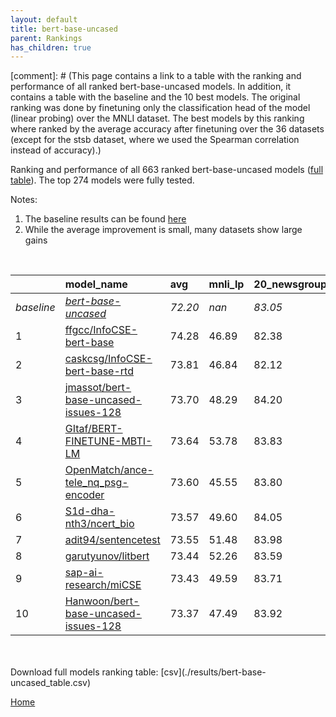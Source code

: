 ```yaml
---
layout: default
title: bert-base-uncased
parent: Rankings
has_children: true
---
```

[comment]: # (This page contains a link to a table with the ranking and performance of all ranked bert-base-uncased models. In addition, it contains a table with the baseline and the 10 best models. The original ranking was done by finetuning only the classification head of the model (linear probing) over the MNLI dataset.  The best models  by this ranking where ranked by the average accuracy after finetuning over the 36 datasets (except for the stsb dataset, where we used the Spearman correlation instead of accuracy).)

Ranking and performance of all 663 ranked bert-base-uncased models ([full table](./results/bert-base-uncased_table.csv)).  The top 274 models were fully tested.

Notes:
1. The baseline results can be found [here](bert-base-uncased_pretrain_scores_table)
1. While the average improvement is small, many datasets show large gains

<br>


|            | model_name                                                                                                                                                                                                                                                                                                                                                                                                                                                                                                                                                                                                                                                                                                          | avg     | mnli_lp   | 20_newsgroup   | ag_news   | amazon_reviews_multi   | anli    | boolq   | cb      | cola    | copa    | dbpedia   | esnli   | financial_phrasebank   | imdb    | isear   | mnli    | mrpc    | multirc   | poem_sentiment   | qnli    | qqp     | rotten_tomatoes   | rte     | sst2    | sst_5bins   | stsb    | trec_coarse   | trec_fine   | tweet_ev_emoji   | tweet_ev_emotion   | tweet_ev_hate   | tweet_ev_irony   | tweet_ev_offensive   | tweet_ev_sentiment   | wic     | wnli    | wsc     | yahoo_answers   |
|:-----------|:--------------------------------------------------------------------------------------------------------------------------------------------------------------------------------------------------------------------------------------------------------------------------------------------------------------------------------------------------------------------------------------------------------------------------------------------------------------------------------------------------------------------------------------------------------------------------------------------------------------------------------------------------------------------------------------------------------------------|:--------|:----------|:---------------|:----------|:-----------------------|:--------|:--------|:--------|:--------|:--------|:----------|:--------|:-----------------------|:--------|:--------|:--------|:--------|:----------|:-----------------|:--------|:--------|:------------------|:--------|:--------|:------------|:--------|:--------------|:------------|:-----------------|:-------------------|:----------------|:-----------------|:---------------------|:---------------------|:--------|:--------|:--------|:----------------|
| *baseline* | *[bert-base-uncased](bert-base-uncased_pretrain_scores_table)*                                                                                                                                                                                                                                                                                                                                                                                                                                                                                                                                                                                                                                                      | *72.20* | *nan*     | *83.05*        | *89.59*   | *65.92*                | *46.95* | *68.96* | *64.38* | *81.83* | *49.45* | *78.16*   | *89.70* | *68.53*                | *91.58* | *69.07* | *83.73* | *81.99* | *59.97*   | *66.68*          | *89.88* | *90.27* | *84.85*           | *59.98* | *91.97* | *52.80*     | *85.86* | *96.06*       | *68.33*     | *36.01*          | *79.91*            | *52.85*         | *67.76*          | *85.37*              | *69.48*              | *63.25* | *50.56* | *62.12* | *72.32*         |
| 1          | [ffgcc/InfoCSE-bert-base](model_gain_chart?avg=2.08&mnli_lp=nan&20_newsgroup=-0.67&ag_news=-0.26&amazon_reviews_multi=0.42&anli=1.27&boolq=2.36&cb=7.05&cola=2.16&copa=11.55&dbpedia=-1.00&esnli=0.59&financial_phrasebank=15.07&imdb=-0.70&isear=2.70&mnli=0.60&mrpc=2.08&multirc=-1.37&poem_sentiment=8.32&qnli=1.26&qqp=0.40&rotten_tomatoes=0.98&rte=1.75&sst2=0.57&sst_5bins=1.46&stsb=1.12&trec_coarse=1.14&trec_fine=8.87&tweet_ev_emoji=0.81&tweet_ev_emotion=1.23&tweet_ev_hate=1.25&tweet_ev_irony=-2.33&tweet_ev_offensive=-0.02&tweet_ev_sentiment=1.02&wic=3.68&wnli=0.14&wsc=1.35&yahoo_answers=-0.12&model_name=ffgcc%2FInfoCSE-bert-base&base_name=bert-base-uncased)                               | 74.28   | 46.89     | 82.38          | 89.33     | 66.34                  | 48.22   | 71.31   | 71.43   | 83.99   | 61.00   | 77.17     | 90.29   | 83.60                  | 90.87   | 71.77   | 84.33   | 84.07   | 58.60     | 75.00            | 91.14   | 90.68   | 85.83             | 61.73   | 92.55   | 54.25       | 86.98   | 97.20         | 77.20       | 36.82            | 81.14              | 54.11           | 65.43            | 85.35                | 70.50                | 66.93   | 50.70   | 63.46   | 72.20           |
| 2          | [caskcsg/InfoCSE-bert-base-rtd](model_gain_chart?avg=1.61&mnli_lp=nan&20_newsgroup=-0.93&ag_news=0.11&amazon_reviews_multi=0.62&anli=0.64&boolq=2.24&cb=7.05&cola=1.78&copa=7.55&dbpedia=-0.43&esnli=0.93&financial_phrasebank=15.77&imdb=-0.70&isear=2.44&mnli=1.03&mrpc=2.33&multirc=-3.02&poem_sentiment=9.28&qnli=1.23&qqp=0.17&rotten_tomatoes=0.98&rte=-0.05&sst2=0.69&sst_5bins=0.60&stsb=0.52&trec_coarse=1.14&trec_fine=10.87&tweet_ev_emoji=0.57&tweet_ev_emotion=1.79&tweet_ev_hate=-0.26&tweet_ev_irony=-2.58&tweet_ev_offensive=-0.95&tweet_ev_sentiment=1.42&wic=1.01&wnli=-6.90&wsc=0.38&yahoo_answers=0.68&model_name=caskcsg%2FInfoCSE-bert-base-rtd&base_name=bert-base-uncased)                  | 73.81   | 46.84     | 82.12          | 89.70     | 66.54                  | 47.59   | 71.19   | 71.43   | 83.60   | 57.00   | 77.73     | 90.64   | 84.30                  | 90.88   | 71.51   | 84.75   | 84.31   | 56.95     | 75.96            | 91.10   | 90.45   | 85.83             | 59.93   | 92.66   | 53.39       | 86.38   | 97.20         | 79.20       | 36.58            | 81.70              | 52.59           | 65.18            | 84.42                | 70.90                | 64.26   | 43.66   | 62.50   | 73.00           |
| 3          | [jmassot/bert-base-uncased-issues-128](model_gain_chart?avg=1.50&mnli_lp=nan&20_newsgroup=1.15&ag_news=0.14&amazon_reviews_multi=-0.06&anli=0.80&boolq=2.51&cb=7.05&cola=0.82&copa=9.55&dbpedia=0.44&esnli=0.64&financial_phrasebank=10.97&imdb=-0.14&isear=-0.04&mnli=-0.16&mrpc=1.35&multirc=1.23&poem_sentiment=0.63&qnli=0.53&qqp=-0.54&rotten_tomatoes=0.42&rte=4.64&sst2=0.00&sst_5bins=0.01&stsb=0.57&trec_coarse=0.54&trec_fine=8.67&tweet_ev_emoji=0.40&tweet_ev_emotion=0.45&tweet_ev_hate=0.18&tweet_ev_irony=-0.80&tweet_ev_offensive=-0.25&tweet_ev_sentiment=0.54&wic=-0.87&wnli=1.55&wsc=1.35&yahoo_answers=-0.32&model_name=jmassot%2Fbert-base-uncased-issues-128&base_name=bert-base-uncased)     | 73.70   | 48.29     | 84.20          | 89.73     | 65.86                  | 47.75   | 71.47   | 71.43   | 82.65   | 59.00   | 78.60     | 90.34   | 79.50                  | 91.43   | 69.04   | 83.56   | 83.33   | 61.20     | 67.31            | 90.41   | 89.74   | 85.27             | 64.62   | 91.97   | 52.81       | 86.44   | 96.60         | 77.00       | 36.41            | 80.37              | 53.03           | 66.96            | 85.12                | 70.02                | 62.38   | 52.11   | 63.46   | 72.00           |
| 4          | [GItaf/BERT-FINETUNE-MBTI-LM](model_gain_chart?avg=1.44&mnli_lp=nan&20_newsgroup=0.78&ag_news=-0.16&amazon_reviews_multi=0.00&anli=-0.48&boolq=0.65&cb=1.70&cola=-0.04&copa=4.55&dbpedia=0.64&esnli=0.24&financial_phrasebank=14.27&imdb=0.04&isear=0.75&mnli=0.01&mrpc=1.10&multirc=1.83&poem_sentiment=-0.34&qnli=0.53&qqp=0.28&rotten_tomatoes=0.98&rte=2.47&sst2=0.23&sst_5bins=0.14&stsb=-0.11&trec_coarse=0.14&trec_fine=9.27&tweet_ev_emoji=0.39&tweet_ev_emotion=-1.52&tweet_ev_hate=1.46&tweet_ev_irony=2.01&tweet_ev_offensive=0.68&tweet_ev_sentiment=0.17&wic=1.79&wnli=5.77&wsc=1.35&yahoo_answers=0.42&model_name=GItaf%2FBERT-FINETUNE-MBTI-LM&base_name=bert-base-uncased)                          | 73.64   | 53.78     | 83.83          | 89.43     | 65.92                  | 46.47   | 69.60   | 66.07   | 81.78   | 54.00   | 78.80     | 89.94   | 82.80                  | 91.62   | 69.82   | 83.74   | 83.09   | 61.80     | 66.35            | 90.41   | 90.56   | 85.83             | 62.45   | 92.20   | 52.94       | 85.75   | 96.20         | 77.60       | 36.40            | 78.40              | 54.31           | 69.77            | 86.05                | 69.65                | 65.05   | 56.34   | 63.46   | 72.73           |
| 5          | [OpenMatch/ance-tele_nq_psg-encoder](model_gain_chart?avg=1.40&mnli_lp=nan&20_newsgroup=0.75&ag_news=-0.66&amazon_reviews_multi=0.12&anli=1.33&boolq=3.15&cb=8.84&cola=1.49&copa=4.55&dbpedia=-0.43&esnli=0.14&financial_phrasebank=16.57&imdb=-0.07&isear=2.57&mnli=0.34&mrpc=1.10&multirc=-2.13&poem_sentiment=-0.34&qnli=1.90&qqp=-0.79&rotten_tomatoes=0.42&rte=2.47&sst2=-0.23&sst_5bins=0.60&stsb=0.83&trec_coarse=1.54&trec_fine=7.07&tweet_ev_emoji=0.04&tweet_ev_emotion=1.16&tweet_ev_hate=-3.43&tweet_ev_irony=0.48&tweet_ev_offensive=-0.95&tweet_ev_sentiment=0.77&wic=0.07&wnli=0.14&wsc=1.35&yahoo_answers=-0.45&model_name=OpenMatch%2Fance-tele_nq_psg-encoder&base_name=bert-base-uncased)        | 73.60   | 45.55     | 83.80          | 88.93     | 66.04                  | 48.28   | 72.11   | 73.21   | 83.32   | 54.00   | 77.73     | 89.84   | 85.10                  | 91.51   | 71.64   | 84.07   | 83.09   | 57.84     | 66.35            | 91.78   | 89.48   | 85.27             | 62.45   | 91.74   | 53.39       | 86.69   | 97.60         | 75.40       | 36.05            | 81.07              | 49.43           | 68.24            | 84.42                | 70.25                | 63.32   | 50.70   | 63.46   | 71.87           |
| 6          | [S1d-dha-nth3/ncert_bio](model_gain_chart?avg=1.37&mnli_lp=nan&20_newsgroup=1.01&ag_news=-0.29&amazon_reviews_multi=0.02&anli=1.77&boolq=0.19&cb=8.84&cola=0.05&copa=-6.45&dbpedia=-0.96&esnli=0.38&financial_phrasebank=12.77&imdb=0.11&isear=1.46&mnli=0.07&mrpc=1.84&multirc=-1.90&poem_sentiment=10.24&qnli=0.86&qqp=0.31&rotten_tomatoes=0.23&rte=4.28&sst2=-0.11&sst_5bins=-0.08&stsb=0.95&trec_coarse=0.54&trec_fine=7.07&tweet_ev_emoji=0.51&tweet_ev_emotion=0.81&tweet_ev_hate=2.50&tweet_ev_irony=-0.41&tweet_ev_offensive=-0.25&tweet_ev_sentiment=0.49&wic=-1.03&wnli=2.96&wsc=0.38&yahoo_answers=0.32&model_name=S1d-dha-nth3%2Fncert_bio&base_name=bert-base-uncased)                                | 73.57   | 49.60     | 84.05          | 89.30     | 65.94                  | 48.72   | 69.14   | 73.21   | 81.88   | 43.00   | 77.20     | 90.09   | 81.30                  | 91.69   | 70.53   | 83.80   | 83.82   | 58.07     | 76.92            | 90.74   | 90.58   | 85.08             | 64.26   | 91.86   | 52.71       | 86.81   | 96.60         | 75.40       | 36.52            | 80.72              | 55.35           | 67.35            | 85.12                | 69.97                | 62.23   | 53.52   | 62.50   | 72.63           |
| 7          | [adit94/sentencetest](model_gain_chart?avg=1.35&mnli_lp=nan&20_newsgroup=0.93&ag_news=0.17&amazon_reviews_multi=0.18&anli=0.20&boolq=1.72&cb=7.05&cola=-0.62&copa=6.55&dbpedia=-0.33&esnli=0.28&financial_phrasebank=11.17&imdb=-0.11&isear=1.14&mnli=-0.09&mrpc=3.31&multirc=2.20&poem_sentiment=14.09&qnli=-0.88&qqp=0.25&rotten_tomatoes=0.14&rte=-0.42&sst2=0.11&sst_5bins=0.73&stsb=0.45&trec_coarse=0.14&trec_fine=9.87&tweet_ev_emoji=0.33&tweet_ev_emotion=0.74&tweet_ev_hate=1.32&tweet_ev_irony=-2.07&tweet_ev_offensive=-0.83&tweet_ev_sentiment=0.20&wic=-1.97&wnli=-8.31&wsc=1.35&yahoo_answers=-0.35&model_name=adit94%2Fsentencetest&base_name=bert-base-uncased)                                    | 73.55   | 51.48     | 83.98          | 89.77     | 66.10                  | 47.16   | 70.67   | 71.43   | 81.21   | 56.00   | 77.83     | 89.98   | 79.70                  | 91.47   | 70.21   | 83.64   | 85.29   | 62.17     | 80.77            | 89.00   | 90.52   | 84.99             | 59.57   | 92.09   | 53.53       | 86.31   | 96.20         | 78.20       | 36.33            | 80.65              | 54.18           | 65.69            | 84.53                | 69.68                | 61.29   | 42.25   | 63.46   | 71.97           |
| 8          | [garutyunov/litbert](model_gain_chart?avg=1.24&mnli_lp=nan&20_newsgroup=0.54&ag_news=0.34&amazon_reviews_multi=0.32&anli=-0.89&boolq=-3.60&cb=5.27&cola=0.05&copa=2.55&dbpedia=1.17&esnli=0.22&financial_phrasebank=12.27&imdb=-0.32&isear=1.99&mnli=0.08&mrpc=-0.86&multirc=-0.05&poem_sentiment=14.09&qnli=0.64&qqp=-0.34&rotten_tomatoes=0.89&rte=1.03&sst2=0.57&sst_5bins=0.73&stsb=0.66&trec_coarse=0.54&trec_fine=5.27&tweet_ev_emoji=0.52&tweet_ev_emotion=0.67&tweet_ev_hate=-0.03&tweet_ev_irony=-2.46&tweet_ev_offensive=-0.95&tweet_ev_sentiment=-0.94&wic=-0.09&wnli=5.77&wsc=-0.58&yahoo_answers=-0.45&model_name=garutyunov%2Flitbert&base_name=bert-base-uncased)                                    | 73.44   | 52.26     | 83.59          | 89.93     | 66.24                  | 46.06   | 65.35   | 69.64   | 81.88   | 52.00   | 79.33     | 89.92   | 80.80                  | 91.26   | 71.06   | 83.81   | 81.13   | 59.92     | 80.77            | 90.52   | 89.94   | 85.74             | 61.01   | 92.55   | 53.53       | 86.52   | 96.60         | 73.60       | 36.53            | 80.58              | 52.83           | 65.31            | 84.42                | 68.54                | 63.17   | 56.34   | 61.54   | 71.87           |
| 9          | [sap-ai-research/miCSE](model_gain_chart?avg=1.23&mnli_lp=nan&20_newsgroup=0.66&ag_news=0.44&amazon_reviews_multi=20.58&anli=-0.05&boolq=1.01&cb=5.27&cola=0.63&copa=3.55&dbpedia=0.57&esnli=0.45&financial_phrasebank=12.54&imdb=-6.21&isear=1.07&mnli=-22.72&mrpc=1.59&multirc=-2.71&poem_sentiment=14.09&qnli=-53.26&qqp=-0.08&rotten_tomatoes=-31.77&rte=30.17&sst2=-25.55&sst_5bins=39.63&stsb=-0.74&trec_coarse=0.74&trec_fine=9.27&tweet_ev_emoji=14.53&tweet_ev_emotion=-14.99&tweet_ev_hate=32.50&tweet_ev_irony=1.62&tweet_ev_offensive=-1.77&tweet_ev_sentiment=20.49&wic=-0.24&wnli=-3.66&wsc=-3.46&yahoo_answers=0.08&model_name=sap-ai-research%2FmiCSE&base_name=bert-base-uncased)                  | 73.43   | 49.59     | 83.71          | 90.03     | 86.50                  | 46.91   | 69.97   | 69.64   | 82.45   | 53.00   | 78.73     | 90.16   | 81.07                  | 85.37   | 70.14   | 61.01   | 83.58   | 57.26     | 80.77            | 36.62   | 90.20   | 53.08             | 90.16   | 66.42   | 92.43       | 85.13   | 96.80         | 77.60       | 50.54            | 64.92              | 85.35           | 69.38            | 83.59                | 89.97                | 63.01   | 46.91   | 58.65   | 72.40           |
| 10         | [Hanwoon/bert-base-uncased-issues-128](model_gain_chart?avg=1.17&mnli_lp=nan&20_newsgroup=0.87&ag_news=0.17&amazon_reviews_multi=0.36&anli=0.49&boolq=3.19&cb=5.27&cola=-0.23&copa=6.55&dbpedia=0.44&esnli=-0.17&financial_phrasebank=12.37&imdb=-0.25&isear=-0.23&mnli=-0.16&mrpc=2.08&multirc=1.52&poem_sentiment=1.59&qnli=0.64&qqp=-0.42&rotten_tomatoes=-0.33&rte=-1.50&sst2=-0.46&sst_5bins=-0.67&stsb=0.28&trec_coarse=0.54&trec_fine=7.67&tweet_ev_emoji=0.07&tweet_ev_emotion=1.02&tweet_ev_hate=1.02&tweet_ev_irony=0.86&tweet_ev_offensive=-0.72&tweet_ev_sentiment=0.04&wic=-1.97&wnli=1.55&wsc=1.35&yahoo_answers=-0.58&model_name=Hanwoon%2Fbert-base-uncased-issues-128&base_name=bert-base-uncased) | 73.37   | 47.49     | 83.92          | 89.77     | 66.28                  | 47.44   | 72.14   | 69.64   | 81.59   | 56.00   | 78.60     | 89.54   | 80.90                  | 91.32   | 68.84   | 83.56   | 84.07   | 61.49     | 68.27            | 90.52   | 89.85   | 84.52             | 58.48   | 91.51   | 52.13       | 86.14   | 96.60         | 76.00       | 36.08            | 80.93              | 53.87           | 68.62            | 84.65                | 69.52                | 61.29   | 52.11   | 63.46   | 71.73           |


<br>
<br>
Download full models ranking table: [csv](./results/bert-base-uncased_table.csv)

[Home](Home)